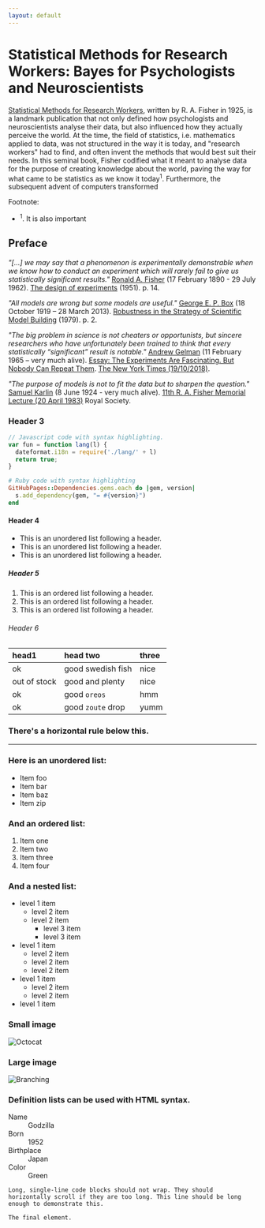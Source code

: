 ```yaml
---
layout: default
---
```


# Statistical Methods for Research Workers: Bayes for Psychologists and Neuroscientists

[Statistical Methods for Research Workers](https://en.wikipedia.org/wiki/Statistical_Methods_for_Research_Workers), written by R. A. Fisher in 1925, is a landmark publication that not only defined how psychologists and neuroscientists analyse their data, but also influenced how they actually perceive the world.
At the time, the field of statistics, i.e. mathematics applied to data, was not structured in the way it is today, and "research workers" had to find, and often invent the methods that would best suit their needs.
In this seminal book, Fisher codified what it meant to analyse data for the purpose of creating knowledge about the world, paving the way for what came to be statistics as we know it today<sup>1</sup>. Furthermore, the subsequent advent of computers transformed 


Footnote:
* <sup>1</sup>. It is also important


## Preface

_"[...] we may say that a phenomenon is experimentally demonstrable when we know how to conduct an experiment which will rarely fail to give us statistically significant results."_
[Ronald A. Fisher](https://en.wikipedia.org/wiki/Ronald_Fisher) (17 February 1890 - 29 July 1962). <ins>The design of experiments</ins> (1951). p. 14.

_"All models are wrong but some models are useful."_
[George E. P. Box](https://en.wikipedia.org/wiki/George_E._P._Box) (18 October 1919 – 28 March 2013). <ins>Robustness in the Strategy of Scientific Model Building</ins> (1979). p. 2.

_"The big problem in science is not cheaters or opportunists, but sincere researchers who have unfortunately been trained to think that every statistically “significant” result is notable."_
[Andrew Gelman](http://www.stat.columbia.edu/~gelman/) (11 February 1965 – very much alive). <ins>Essay: The Experiments Are Fascinating. But Nobody Can Repeat Them</ins>. [The New York Times (19/10/2018)](https://www.nytimes.com/2018/11/19/science/science-research-fraud-reproducibility.html).

_"The purpose of models is not to fit the data but to sharpen the question."_
[Samuel Karlin](https://en.wikipedia.org/wiki/Samuel_Karlin) (8 June 1924 - very much alive). <ins>11th R. A. Fisher Memorial Lecture (20 April 1983)</ins> Royal Society.

### Header 3

```js
// Javascript code with syntax highlighting.
var fun = function lang(l) {
  dateformat.i18n = require('./lang/' + l)
  return true;
}
```

```ruby
# Ruby code with syntax highlighting
GitHubPages::Dependencies.gems.each do |gem, version|
  s.add_dependency(gem, "= #{version}")
end
```

#### Header 4

*   This is an unordered list following a header.
*   This is an unordered list following a header.
*   This is an unordered list following a header.

##### Header 5

1.  This is an ordered list following a header.
2.  This is an ordered list following a header.
3.  This is an ordered list following a header.

###### Header 6

| head1        | head two          | three |
|:-------------|:------------------|:------|
| ok           | good swedish fish | nice  |
| out of stock | good and plenty   | nice  |
| ok           | good `oreos`      | hmm   |
| ok           | good `zoute` drop | yumm  |

### There's a horizontal rule below this.

* * *

### Here is an unordered list:

*   Item foo
*   Item bar
*   Item baz
*   Item zip

### And an ordered list:

1.  Item one
1.  Item two
1.  Item three
1.  Item four

### And a nested list:

- level 1 item
  - level 2 item
  - level 2 item
    - level 3 item
    - level 3 item
- level 1 item
  - level 2 item
  - level 2 item
  - level 2 item
- level 1 item
  - level 2 item
  - level 2 item
- level 1 item

### Small image

![Octocat](https://github.githubassets.com/images/icons/emoji/octocat.png)

### Large image

![Branching](https://guides.github.com/activities/hello-world/branching.png)


### Definition lists can be used with HTML syntax.

<dl>
<dt>Name</dt>
<dd>Godzilla</dd>
<dt>Born</dt>
<dd>1952</dd>
<dt>Birthplace</dt>
<dd>Japan</dd>
<dt>Color</dt>
<dd>Green</dd>
</dl>

```
Long, single-line code blocks should not wrap. They should horizontally scroll if they are too long. This line should be long enough to demonstrate this.
```

```
The final element.
```

